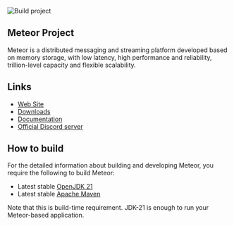 ![Build project](https://github.com/shallowx/meteor/blob/main/docs/badge.svg)

## Meteor Project

Meteor is a distributed messaging and streaming platform developed based on memory storage, with low latency, high
performance and reliability, trillion-level capacity and flexible scalability.

## Links

* [Web Site]()
* [Downloads]()
* [Documentation]()
* [Official Discord server]()

## How to build

For the detailed information about building and developing Meteor, you require the following to build Meteor:

* Latest stable [OpenJDK 21](https://adoptium.net/)
* Latest stable [Apache Maven](https://maven.apache.org/)

Note that this is build-time requirement. JDK-21 is enough to run your Meteor-based application.
